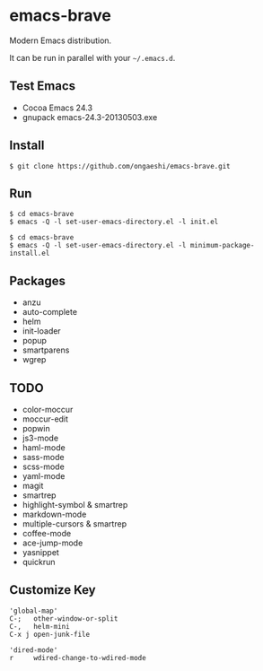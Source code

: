 # emacs-brave

Modern Emacs distribution.

It can be run in parallel with your `~/.emacs.d`.

## Test Emacs
- Cocoa Emacs 24.3
- gnupack emacs-24.3-20130503.exe

## Install
```
$ git clone https://github.com/ongaeshi/emacs-brave.git
```

## Run
```
$ cd emacs-brave
$ emacs -Q -l set-user-emacs-directory.el -l init.el
```

```
$ cd emacs-brave
$ emacs -Q -l set-user-emacs-directory.el -l minimum-package-install.el
```

## Packages
- anzu
- auto-complete
- helm
- init-loader
- popup
- smartparens
- wgrep

## TODO
- color-moccur
- moccur-edit
- popwin
- js3-mode
- haml-mode
- sass-mode
- scss-mode
- yaml-mode
- magit
- smartrep
- highlight-symbol & smartrep
- markdown-mode
- multiple-cursors & smartrep
- coffee-mode
- ace-jump-mode
- yasnippet
- quickrun

## Customize Key
```
'global-map'
C-;   other-window-or-split
C-,   helm-mini
C-x j open-junk-file

'dired-mode'
r     wdired-change-to-wdired-mode
```
